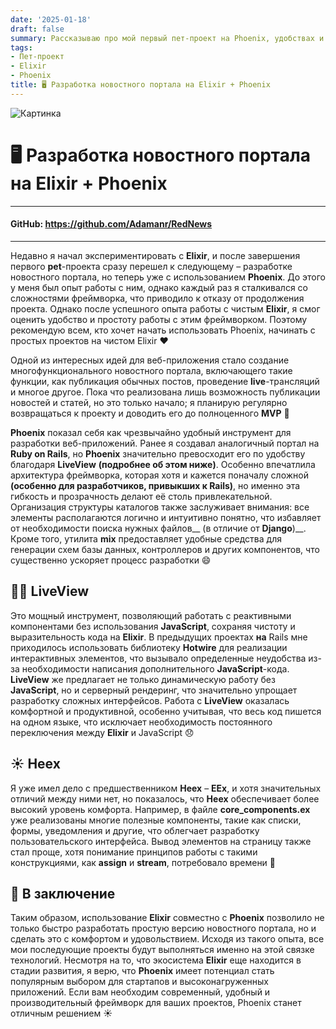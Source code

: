```yaml
---
date: '2025-01-18'
draft: false
summary: Рассказываю про мой первый пет-проект на Phoenix, удобствах и минусах
tags:
- Пет-проект
- Elixir
- Phoenix
title: 🖥 Разработка новостного портала на Elixir + Phoenix
---
```


![Картинка](https://adamanr.github.io/blog/images/posts/image_96.jpg)

# 🖥 Разработка новостного портала на Elixir + Phoenix

----
#### **GitHub**: https://github.com/Adamanr/RedNews
----

Недавно я начал экспериментировать с **Elixir**, и после завершения первого **pet**-проекта сразу перешел к следующему – разработке новостного портала, но теперь уже с использованием **Phoenix**. До этого у меня был опыт работы с ним, однако каждый раз я сталкивался со сложностями фреймворка, что приводило к отказу от продолжения проекта. Однако после успешного опыта работы с чистым **Elixir**, я смог оценить удобство и простоту работы с этим фреймворком. Поэтому рекомендую всем, кто хочет начать использовать Phoenix, начинать с простых проектов на чистом Elixir ❤️

Одной из интересных идей для веб-приложения стало создание многофункционального новостного портала, включающего такие функции, как публикация обычных постов, проведение **live**-трансляций и многое другое. Пока что реализована лишь возможность публикации новостей и статей, но это только начало; я планирую регулярно возвращаться к проекту и доводить его до полноценного **MVP** 💼

**Phoenix** показал себя как чрезвычайно удобный инструмент для разработки веб-приложений. Ранее я создавал аналогичный портал на **Ruby on Rails**, но **Phoenix** значительно превосходит его по удобству благодаря **LiveView** __(подробнее об этом ниже)__. Особенно впечатлила архитектура фреймворка, которая хотя и кажется поначалу сложной __(особенно для разработчиков, привыкших к **Rails**)__, но именно эта гибкость и прозрачность делают её столь привлекательной. Организация структуры каталогов также заслуживает внимания: все элементы располагаются логично и интуитивно понятно, что избавляет от необходимости поиска нужных файлов__ (в отличие от **Django**)__. Кроме того, утилита **mix** предоставляет удобные средства для генерации схем базы данных, контроллеров и других компонентов, что существенно ускоряет процесс разработки  😄

## 🚶‍♀️ **LiveView**
Это мощный инструмент, позволяющий работать с реактивными компонентами без использования **JavaScript**, сохраняя чистоту и выразительность кода на **Elixir**. В предыдущих проектах **на** Rails мне приходилось использовать библиотеку **Hotwire** для реализации интерактивных элементов, что вызывало определенные неудобства из-за необходимости написания дополнительного **JavaScript**-кода. **LiveView** же предлагает не только динамическую работу без **JavaScript**, но и серверный рендеринг, что значительно упрощает разработку сложных интерфейсов. Работа с **LiveView** оказалась комфортной и продуктивной, особенно учитывая, что весь код пишется на одном языке, что исключает необходимость постоянного переключения между **Elixir** и JavaScript 😞

## ☀️ **Heex**
Я уже имел дело с предшественником **Heex** – **EEx**, и хотя значительных отличий между ними нет, но показалось, что **Heex** обеспечивает более высокий уровень комфорта. Например, в файле **core_components.ex** уже реализованы многие полезные компоненты, такие как списки, формы, уведомления и другие, что облегчает разработку пользовательского интерфейса. Вывод элементов на страницу также стал проще, хотя понимание принципов работы с такими конструкциями, как **assign** и **stream**, потребовало времени 🤔

## 🥁 **В заключение**
Таким образом, использование **Elixir** совместно с **Phoenix** позволило не только быстро разработать простую версию новостного портала, но и сделать это с комфортом и удовольствием. Исходя из такого опыта, все мои последующие проекты будут выполняться именно на этой связке технологий. Несмотря на то, что экосистема **Elixir** еще находится в стадии развития, я верю, что **Phoenix** имеет потенциал стать популярным выбором для стартапов и высоконагруженных приложений. Если вам необходим современный, удобный и производительный фреймворк для ваших проектов, Phoenix станет отличным решением ☀️
